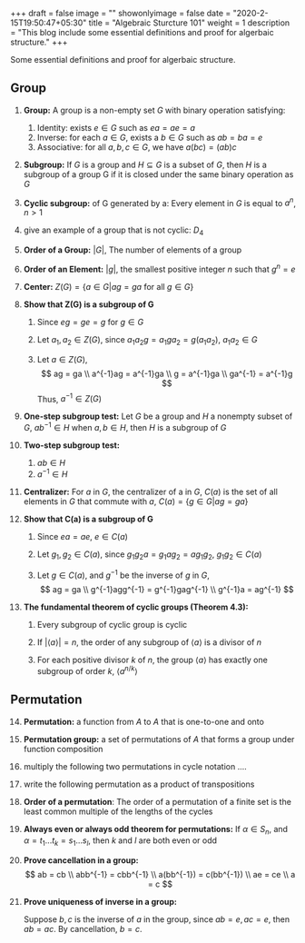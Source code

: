 +++
draft = false
image = ""
showonlyimage = false
date = "2020-2-15T19:50:47+05:30"
title = "Algebraic Sturcture 101"
weight = 1
description = "This blog include some essential definitions and proof for algerbaic structure."
+++

Some essential definitions and proof for algerbaic structure.

## Group

1. **Group:** A group is a non-empty set $G$ with binary operation satisfying:

   1. Identity: exists $e \in G$ such as $ea = ae = a$
   2. Inverse: for each $a \in G$, exists a $b \in G$ such as $ab = ba = e$
   3. Associative: for all $a, b, c \in G$, we have $a(bc) = (ab)c$

2. **Subgroup:** If $G$ is a group and $H \subseteq G$ is a subset of $G$, then $H$ is a subgroup of a group G if it is closed under the same binary operation as $G$

3. **Cyclic subgroup:** of G generated by a: Every element in $G$ is equal to $a^n$, $n \gt 1$

4. give an example of a group that is not cyclic: $D_4$

5. **Order of a Group:** $|G|$, The number of elements of a group

6. **Order of an Element:** $|g|$, the smallest positive integer $n$ such that $g^n = e$ 

7. **Center:** $Z(G) = \{a \in G | ag = ga \text{ for all } g\in G\}$

8. **Show that Z(G) is a subgroup of G**

   1. Since $eg = ge = g$ for $g \in G$

   2. Let $a_1, a_2 \in Z(G)$, since $a_1a_2 g = a_1ga_2 = g(a_1a_2)$, $a_1a_2 \in G$

   3. Let $a \in Z(G)$, 
      $$
      ag = ga \\
      a^{-1}ag = a^{-1}ga \\
      g = a^{-1}ga \\
      ga^{-1} = a^{-1}g
      $$
      Thus, $a^{-1} \in Z(G)$

9. **One-step subgroup test:** Let $G$ be a group and $H$ a nonempty subset of $G$, $ab^{-1} \in H$ when $a, b \in H$, then $H$ is a subgroup of $G$

10. **Two-step subgroup test:** 

    1. $ab \in H$
    2. $a^{-1} \in H$

11. **Centralizer:** For $a$ in $G$, the centralizer of a in $G$, $C(a)$ is the set of all elements in $G$ that commute with $a$, $C(a) = \{g \in G | ag = ga\}$

12. **Show that C(a) is a subgroup of G**

    1. Since $ea = ae$, $e \in C(a)$

    2. Let $g_1, g_2 \in C(a)$, since $g_1g_2a = g_1ag_2 = ag_1g_2$, $g_1g_2 \in C(a)$

    3. Let $g \in C(a)$, and $g^{-1}$ be the inverse of $g$ in $G$,
       $$
       ag = ga \\
       g^{-1}agg^{-1} = g^{-1}gag^{-1} \\
       g^{-1}a = ag^{-1}
       $$

13. **The fundamental theorem of cyclic groups (Theorem 4.3):**

    1. Every subgroup of cyclic group is cyclic

    2. If $|\langle a \rangle| = n$, the order of any subgroup of $\langle a \rangle$ is a divisor of $n$
    3. For each positive divisor $k$ of $n$, the group $\langle a \rangle$ has exactly one subgroup of order $k$, $\langle a^{n/k} \rangle$

## Permutation

14. **Permutation:** a function from $A$ to $A$ that is one-to-one and onto

15. **Permutation group:** a set of permutations of $A$ that forms a group under function composition

16. multiply the following two permutations in cycle notation ....

17. write the following permutation as a product of transpositions

18. **Order of a permutation**: The order of a permutation of a finite set is the least common multiple of the lengths of the cycles

19. **Always even or always odd theorem for permutations:** If $\alpha \in S_n$, and $\alpha = t_1...t_k = s_1...s_l$, then $k$ and $l$ are both even or odd

20. **Prove cancellation in a group:**
    $$
    ab = cb \\
    abb^{-1} = cbb^{-1} \\
    a(bb^{-1}) = c(bb^{-1}) \\
    ae = ce \\
    a = c
    $$

21. **Prove uniqueness of inverse in a group:**

    Suppose $b, c$ is the inverse of $a$ in the group, since $ab = e, ac = e$, then $ab = ac$. By cancellation, $b = c$.
